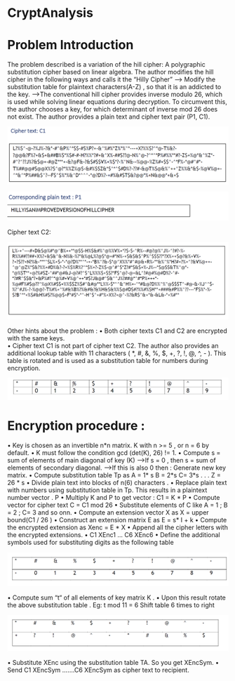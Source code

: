 # CryptAnalysis #
<h1> Problem Introduction</h1>

The problem described is a variation of the hill cipher: A polygraphic substitution cipher based on linear algebra.
The author modifies the hill cipher in the following ways and calls it the “Hilly Cipher”
   --> Modify the substitution table for plaintext characters(A-Z) , so that it is an addicted to the key.
   -->The conventional hill cipher provides inverse modulo 26, which is used while solving linear equations during decryption. To circumvent this, the author chooses a key, for which determinant of inverse mod 26 does not exist.
The author provides a plain text and cipher text pair (P1, C1).

![alt text](https://github.com/svishrut93/CryptAnalysis/blob/master/Captures/cipher1.PNG)

![alt text](https://github.com/svishrut93/CryptAnalysis/blob/master/Captures/plain%20text%201.PNG)

Cipher text C2: 

![alt text](https://github.com/svishrut93/CryptAnalysis/blob/master/Captures/cipher%20text%20c2.PNG)

Other hints about the problem :
• Both cipher texts C1 and C2 are encrypted with the same keys.<br>
• Cipher text C1 is not part of cipher text C2.
The author also provides an additional lookup table with 11 characters ( *, #, &, %, $, +, ?, !, @, ^, - ).
This table is rotated and is used as a substitution table for numbers during encryption.

![alt text](https://github.com/svishrut93/CryptAnalysis/blob/master/Captures/Table.PNG)

<h1>Encryption procedure : </h1>
• Key is chosen as an invertible n*n matrix. K with n >= 5 , or n = 6 by default.
• K must follow the condition gcd (det(K), 26) != 1.
• Compute s = sum of elements of main diagonal of key (K)
-->If s = 0 , then s = sum of elements of secondary diagonal.
-->If this is also 0 then : Generate new key matrix.
• Compute substitution table Tp as
A = 1* s
B = 2*s
C= 3*s
.
.
.
Z = 26 * s
• Divide plain text into blocks of n(6) characters .
• Replace plain text with numbers using substitution table in Tp. This results in a plaintext number vector . P
• Multiply K and P to get vector : C1 = K * P
• Compute vector for cipher text C = C1 mod 26
• Substitute elements of C like A = 1 ; B = 2 ; C= 3 and so onn.
• Compute an extension vector X as
X = upper bound(C1 / 26 )
• Construct an extension matrix E as
E = s* I + k
• Compute the encrypted extension as Xenc = E * X
• Append all the cipher letters with the encrypted extensions.
• C1 XEnc1 ... C6 XEnc6
• Define the additional symbols used for substituting digits as the following table

![alt text](https://github.com/svishrut93/CryptAnalysis/blob/master/Captures/Table2.PNG)

• Compute sum “t“ of all elements of key matrix K .
• Upon this result rotate the above substitution table .
Eg: t mod 11 = 6
Shift table 6 times to right

![alt text](https://github.com/svishrut93/CryptAnalysis/blob/master/Captures/Table3.PNG)


• Substitute XEnc using the substitution table TA. So you get XEncSym.
• Send C1 XEncSym …….C6 XEncSym as cipher text to recipient.
